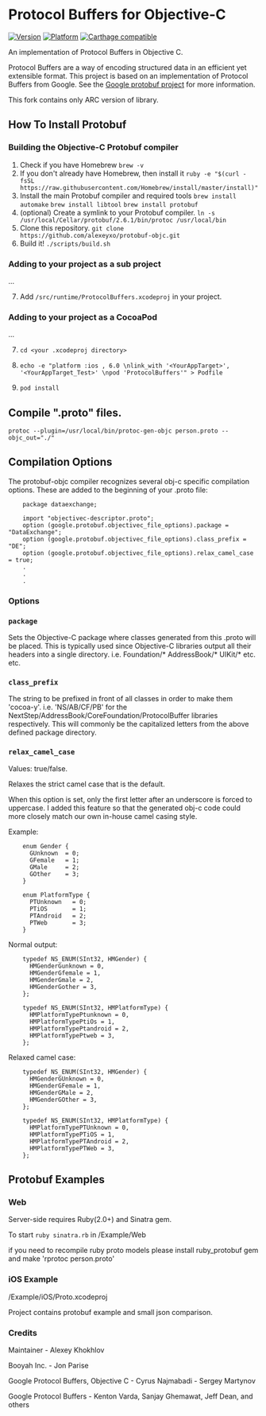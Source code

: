 Protocol Buffers for Objective-C
================================

[![Version](http://img.shields.io/cocoapods/v/ProtocolBuffers.svg)](http://cocoapods.org/?q=ProtocolBuffers) [![Platform](http://img.shields.io/cocoapods/p/ProtocolBuffers.svg)](http://cocoapods.org/?q=ProtocolBuffers) [![Carthage compatible](https://img.shields.io/badge/Carthage-compatible-4BC51D.svg?style=flat)](https://github.com/Carthage/Carthage)

An implementation of Protocol Buffers in Objective C.

Protocol Buffers are a way of encoding structured data in an efficient yet extensible format. This project is based on an implementation of Protocol Buffers from Google. See the [Google protobuf project](https://developers.google.com/protocol-buffers/docs/overview) for more information.

This fork contains only ARC version of library.

How To Install Protobuf
-----------------------

### Building the Objective-C Protobuf compiler

1. Check if you have Homebrew
`brew -v`
2. If you don't already have Homebrew, then install it
`ruby -e "$(curl -fsSL https://raw.githubusercontent.com/Homebrew/install/master/install)"`
3. Install the main Protobuf compiler and required tools
`brew install automake`
`brew install libtool`
`brew install protobuf`
4. (optional) Create a symlink to your Protobuf compiler.
`ln -s /usr/local/Cellar/protobuf/2.6.1/bin/protoc /usr/local/bin`
5. Clone this repository.
`git clone https://github.com/alexeyxo/protobuf-objc.git`
6. Build it!
`./scripts/build.sh`

### Adding to your project as a sub project

...

7. Add `/src/runtime/ProtocolBuffers.xcodeproj` in your project.

### Adding to your project as a CocoaPod

...

7. `cd <your .xcodeproj directory>`

8. `echo -e "platform :ios , 6.0 \nlink_with '<YourAppTarget>', '<YourAppTarget_Test>' \npod 'ProtocolBuffers'" > Podfile`

9. `pod install`

Compile ".proto" files.
-----------------------

`protoc --plugin=/usr/local/bin/protoc-gen-objc person.proto --objc_out="./"`


Compilation Options
-------------------

The protobuf-objc compiler recognizes several obj-c specific compilation options.  These
are added to the beginning of your .proto file:

        package dataexchange;

        import "objectivec-descriptor.proto";
        option (google.protobuf.objectivec_file_options).package = "DataExchange";
        option (google.protobuf.objectivec_file_options).class_prefix = "DE";
        option (google.protobuf.objectivec_file_options).relax_camel_case = true;
        .
        .
        .

### Options

### `package`

Sets the Objective-C package where classes generated from this .proto
will be placed.  This is typically used since Objective-C libraries output
all their headers into a single directory.  i.e.  Foundation/*
AddressBook/*   UIKit/*   etc. etc.


### `class_prefix`

The string to be prefixed in front of all classes in order to make them
'cocoa-y'.  i.e. 'NS/AB/CF/PB' for the
NextStep/AddressBook/CoreFoundation/ProtocolBuffer libraries respectively.
This will commonly be the capitalized letters from the above defined
package directory.


### `relax_camel_case`

Values: true/false.

Relaxes the strict camel case that is the default.

When this option is set, only the first letter after an underscore is
forced to uppercase.  I added this feature so that the generated obj-c code
could more closely match our own in-house camel casing style.

Example:

        enum Gender {
          GUnknown  = 0;
          GFemale   = 1;
          GMale     = 2;
          GOther    = 3;
        }

        enum PlatformType {
          PTUnknown   = 0;
          PTiOS       = 1;
          PTAndroid   = 2;
          PTWeb       = 3;
        }

Normal output:

        typedef NS_ENUM(SInt32, HMGender) {
          HMGenderGunknown = 0,
          HMGenderGfemale = 1,
          HMGenderGmale = 2,
          HMGenderGother = 3,
        };

        typedef NS_ENUM(SInt32, HMPlatformType) {
          HMPlatformTypePtunknown = 0,
          HMPlatformTypePtiOs = 1,
          HMPlatformTypePtandroid = 2,
          HMPlatformTypePtweb = 3,
        };

Relaxed camel case:

        typedef NS_ENUM(SInt32, HMGender) {
          HMGenderGUnknown = 0,
          HMGenderGFemale = 1,
          HMGenderGMale = 2,
          HMGenderGOther = 3,
        };

        typedef NS_ENUM(SInt32, HMPlatformType) {
          HMPlatformTypePTUnknown = 0,
          HMPlatformTypePTiOS = 1,
          HMPlatformTypePTAndroid = 2,
          HMPlatformTypePTWeb = 3,
        };


Protobuf Examples
-----------------

### Web

Server-side requires Ruby(2.0+) and Sinatra gem.

To start `ruby sinatra.rb` in /Example/Web

if you need to recompile ruby proto models please install ruby_protobuf gem and make 'rprotoc person.proto'

### iOS Example

/Example/iOS/Proto.xcodeproj

Project contains protobuf example and small json comparison.

### Credits

Maintainer - Alexey Khokhlov

Booyah Inc. - Jon Parise

Google Protocol Buffers, Objective C - Cyrus Najmabadi - Sergey Martynov

Google Protocol Buffers - Kenton Varda, Sanjay Ghemawat, Jeff Dean, and others
